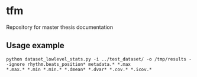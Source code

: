 # tfm
Repository for master thesis documentation

## Usage example

```
python dataset_lowlevel_stats.py -i ../test_dataset/ -o /tmp/results --ignore rhythm.beats_position* metadata.* *.max
*.max.* *.min *.min.* *.dmean* *.dvar* *.cov.* *.icov.*
```
